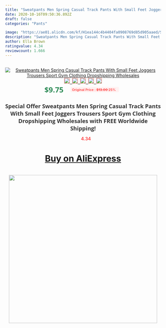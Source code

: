 ```yaml
---
title: "Sweatpants Men Spring Casual Track Pants With Small Feet Joggers Trousers Sport Gym Clothing Dropshipping Wholesales"
date: 2020-10-16T09:50:36.892Z
draft: false
categories: "Pants"

image: "https://ae01.alicdn.com/kf/H1ea144c4b4404fa0908769d85d905aaed/Sweatpants-Men-Spring-Casual-Track-Pants-With-Small-Feet-Joggers-Trousers-Sport-Gym-Clothing-Dropshipping-Wholesales.png_220x220.png"
description: "Sweatpants Men Spring Casual Track Pants With Small Feet Joggers Trousers Sport Gym Clothing Dropshipping Wholesales"
author: Ella Brown
ratingvalue: 4.34
reviewcount: 1.666
---
```

<br>
<div style="text-align: center;">
<a href="https://s.click.aliexpress.com/e/_AM2Tcp" target="_blank" rel="nofollow noopener noreferrer"><img alt="Sweatpants Men Spring Casual Track Pants With Small Feet Joggers Trousers Sport Gym Clothing Dropshipping Wholesales" class="magnifier-image" src="https://ae01.alicdn.com/kf/H1ea144c4b4404fa0908769d85d905aaed/Sweatpants-Men-Spring-Casual-Track-Pants-With-Small-Feet-Joggers-Trousers-Sport-Gym-Clothing-Dropshipping-Wholesales.png_220x220.png_640x640.jpg">
<br>
<img style="border:1px solid salmon" src="https://ae01.alicdn.com/kf/H1ea144c4b4404fa0908769d85d905aaed/Sweatpants-Men-Spring-Casual-Track-Pants-With-Small-Feet-Joggers-Trousers-Sport-Gym-Clothing-Dropshipping-Wholesales.png_120x120.jpg">&nbsp;&nbsp;<img style="border:1px solid salmon" src="https://ae01.alicdn.com/kf/H87e427b4f3d741a0bf98d10cf546c9c4c/Sweatpants-Men-Spring-Casual-Track-Pants-With-Small-Feet-Joggers-Trousers-Sport-Gym-Clothing-Dropshipping-Wholesales.jpg_120x120.jpg">&nbsp;&nbsp;<img style="border:1px solid salmon" src="https://ae01.alicdn.com/kf/H4b21e8535c554de69ff06587a59c298aT/Sweatpants-Men-Spring-Casual-Track-Pants-With-Small-Feet-Joggers-Trousers-Sport-Gym-Clothing-Dropshipping-Wholesales.jpg_120x120.jpg">&nbsp;&nbsp;<img style="border:1px solid salmon" src="https://ae01.alicdn.com/kf/H649cc3abff5e4932b04fd62608ca2920G/Sweatpants-Men-Spring-Casual-Track-Pants-With-Small-Feet-Joggers-Trousers-Sport-Gym-Clothing-Dropshipping-Wholesales.jpg_120x120.jpg">&nbsp;&nbsp;<img style="border:1px solid salmon" src="https://ae01.alicdn.com/kf/H06d5702ede524c298b4562346f8b9557d/Sweatpants-Men-Spring-Casual-Track-Pants-With-Small-Feet-Joggers-Trousers-Sport-Gym-Clothing-Dropshipping-Wholesales.jpg_120x120.jpg"></a></div><br0>
<div style="text-align: center;"><span style="background-color: white; border: 0px; box-sizing: border-box; color: seagreen; display: inline-block; font-family: &quot;open sans&quot; , &quot;arial&quot; , &quot;helvetica&quot; , sans-serif , &quot;heiti&quot;; font-size: 24px; font-stretch: inherit; font-weight: 700; line-height: inherit; margin: 0px 10px 0px 0px; padding: 0px; vertical-align: middle;">$9.75 </span>
<span style="background: rgb(255 , 241 , 241); border-radius: 3px; border: 0px; box-sizing: border-box; color: #ff4747; display: inline-block; font-family: inherit; font-size: 12px; font-stretch: inherit; font-style: inherit; font-variant: inherit; font-weight: 600; line-height: inherit; margin: 0px; padding: 2px 5px; transform: scale(0.9); vertical-align: middle;">Original Price : <b style="text-decoration: line-through;">$13.00 </b> 25%&nbsp;&nbsp;</span></div>
<h1 style="color: #333333; display: inline-block; font-family: &quot;open sans&quot; , &quot;arial&quot; , &quot;helvetica&quot; , sans-serif , &quot;heiti&quot;; font-size: 18px; font-stretch: inherit; font-weight: 700; text-align: center;">Special Offer Sweatpants Men Spring Casual Track Pants With Small Feet Joggers Trousers Sport Gym Clothing Dropshipping Wholesales with FREE Worldwide Shipping!</h1>
<div style="color: #ff4747; text-align: center;">
<img src="https://4.bp.blogspot.com/-M0ZcTcb-5uY/XleCXlxnR4I/AAAAAAAAAEc/OrjgMkXV1oMQFaCRZj5HQwOCBcu3w1FegCPcBGAYYCw/s1600/star.png" style="height: 15px;">&nbsp;<b>4.34</b></div>
<div class="button_cont" align="center"><a class="buynow_a" href="https://s.click.aliexpress.com/e/_AM2Tcp" target="_blank" rel="nofollow noopener noreferrer"><H1>Buy on AliExpress</H1></a></div><br>
<div class="separator" style="clear: both; text-align: center;">
<img src="https://lh3.googleusercontent.com/-pTy5HemUv9M/XlePHvY0dAI/AAAAAAAAAE4/0nX5iRUoIWY8eMW9Dpxeirr157OZliDIgCLcBGAsYHQ/s1600/badge.gif" width="480">
</div>
